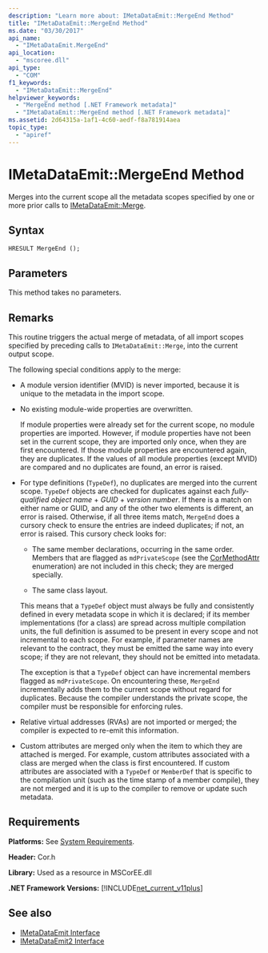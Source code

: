```yaml
---
description: "Learn more about: IMetaDataEmit::MergeEnd Method"
title: "IMetaDataEmit::MergeEnd Method"
ms.date: "03/30/2017"
api_name:
  - "IMetaDataEmit.MergeEnd"
api_location:
  - "mscoree.dll"
api_type:
  - "COM"
f1_keywords:
  - "IMetaDataEmit::MergeEnd"
helpviewer_keywords:
  - "MergeEnd method [.NET Framework metadata]"
  - "IMetaDataEmit::MergeEnd method [.NET Framework metadata]"
ms.assetid: 2d64315a-1af1-4c60-aedf-f8a781914aea
topic_type:
  - "apiref"
---
```

# IMetaDataEmit::MergeEnd Method

Merges into the current scope all the metadata scopes specified by one or more prior calls to [IMetaDataEmit::Merge](imetadataemit-merge-method.md).

## Syntax

```cppcpp
HRESULT MergeEnd ();
```

## Parameters

This method takes no parameters.

## Remarks

This routine triggers the actual merge of metadata, of all import scopes specified by preceding calls to `IMetaDataEmit::Merge`, into the current output scope.

The following special conditions apply to the merge:

- A module version identifier (MVID) is never imported, because it is unique to the metadata in the import scope.

- No existing module-wide properties are overwritten.

  If module properties were already set for the current scope, no module properties are imported. However, if module properties have not been set in the current scope, they are imported only once, when they are first encountered. If those module properties are encountered again, they are duplicates. If the values of all module properties (except MVID) are compared and no duplicates are found, an error is raised.

- For type definitions (`TypeDef`), no duplicates are merged into the current scope. `TypeDef` objects are checked for duplicates against each *fully-qualified object name* + *GUID* + *version number*. If there is a match on either name or GUID, and any of the other two elements is different, an error is raised. Otherwise, if all three items match, `MergeEnd` does a cursory check to ensure the entries are indeed duplicates; if not, an error is raised. This cursory check looks for:

  - The same member declarations, occurring in the same order. Members that are flagged as `mdPrivateScope` (see the [CorMethodAttr](cormethodattr-enumeration.md) enumeration) are not included in this check; they are merged specially.

  - The same class layout.

  This means that a `TypeDef` object must always be fully and consistently defined in every metadata scope in which it is declared; if its member implementations (for a class) are spread across multiple compilation units, the full definition is assumed to be present in every scope and not incremental to each scope. For example, if parameter names are relevant to the contract, they must be emitted the same way into every scope; if they are not relevant, they should not be emitted into metadata.

  The exception is that a `TypeDef` object can have incremental members flagged as `mdPrivateScope`. On encountering these, `MergeEnd` incrementally adds them to the current scope without regard for duplicates. Because the compiler understands the private scope, the compiler must be responsible for enforcing rules.

- Relative virtual addresses (RVAs) are not imported or merged; the compiler is expected to re-emit this information.

- Custom attributes are merged only when the item to which they are attached is merged. For example, custom attributes associated with a class are merged when the class is first encountered. If custom attributes are associated with a `TypeDef` or `MemberDef` that is specific to the compilation unit (such as the time stamp of a member compile), they are not merged and it is up to the compiler to remove or update such metadata.

## Requirements

**Platforms:** See [System Requirements](../../../framework/get-started/system-requirements.md).

**Header:** Cor.h

**Library:** Used as a resource in MSCorEE.dll

**.NET Framework Versions:** [!INCLUDE[net_current_v11plus](../../../../includes/net-current-v11plus-md.md)]

## See also

- [IMetaDataEmit Interface](imetadataemit-interface.md)
- [IMetaDataEmit2 Interface](imetadataemit2-interface.md)
